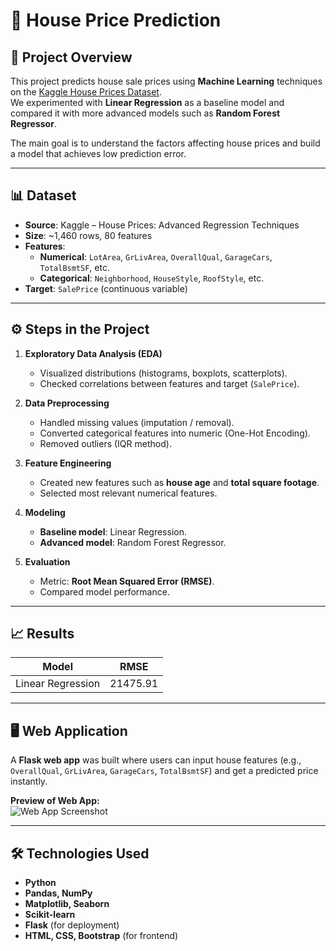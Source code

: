# 🏡 House Price Prediction

## 📌 Project Overview
This project predicts house sale prices using **Machine Learning** techniques on the [Kaggle House Prices Dataset](https://www.kaggle.com/c/house-prices-advanced-regression-techniques).  
We experimented with **Linear Regression** as a baseline model and compared it with more advanced models such as **Random Forest Regressor**.  

The main goal is to understand the factors affecting house prices and build a model that achieves low prediction error.

---

## 📊 Dataset
- **Source**: Kaggle – House Prices: Advanced Regression Techniques  
- **Size**: ~1,460 rows, 80 features  
- **Features**:
  - **Numerical**: `LotArea`, `GrLivArea`, `OverallQual`, `GarageCars`, `TotalBsmtSF`, etc.  
  - **Categorical**: `Neighborhood`, `HouseStyle`, `RoofStyle`, etc.  
- **Target**: `SalePrice` (continuous variable)

---

## ⚙️ Steps in the Project
1. **Exploratory Data Analysis (EDA)**  
   - Visualized distributions (histograms, boxplots, scatterplots).  
   - Checked correlations between features and target (`SalePrice`).  

2. **Data Preprocessing**  
   - Handled missing values (imputation / removal).  
   - Converted categorical features into numeric (One-Hot Encoding).  
   - Removed outliers (IQR method).  

3. **Feature Engineering**  
   - Created new features such as **house age** and **total square footage**.  
   - Selected most relevant numerical features.  

4. **Modeling**  
   - **Baseline model**: Linear Regression.  
   - **Advanced model**: Random Forest Regressor.  

5. **Evaluation**  
   - Metric: **Root Mean Squared Error (RMSE)**.  
   - Compared model performance.

---

## 📈 Results
| Model              | RMSE        |
|---------------------|-------------|
| Linear Regression   | 21475.91     |

---

## 🖥️ Web Application
A **Flask web app** was built where users can input house features (e.g., `OverallQual`, `GrLivArea`, `GarageCars`, `TotalBsmtSF`) and get a predicted price instantly.  

**Preview of Web App:**  
![Web App Screenshot](static/house_app.png)  

---

## 🛠️ Technologies Used
- **Python**
- **Pandas, NumPy**
- **Matplotlib, Seaborn**
- **Scikit-learn**
- **Flask** (for deployment)
- **HTML, CSS, Bootstrap** (for frontend)
